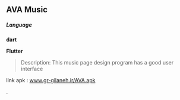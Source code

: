 ## AVA Music

##### Language
**dart**

**Flutter**
>Description: This music page design program has a good user interface




link apk :
www.gr-gilaneh.ir/AVA.apk

.
